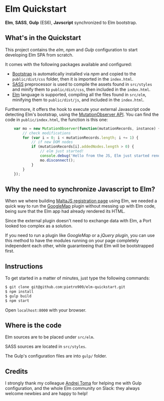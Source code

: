 # Elm Quickstart
**Elm**, **SASS**, **Gulp** (ES6), **Javscript** synchronized to Elm bootstrap.

## What's in the Quickstart
This project contains the *elm*, *npm* and *Gulp* configuration to start developing
 Elm SPA from scratch.

It comes with the following packages available and configured:

* [Bootstrap](http://getbootstrap.com/) is automatically installed via *npm* and
 copied to the `public/dist/css` folder, then it is imported in the `index.html`.
* [SASS](http://sass-lang.com/) preprocessor is used to compile the assets found in
 `src/styles` and minify them to `public/dist/css`, then included in the `index.html`.
* [Elm](http://elm-lang.org/) language is supported, compiling all the files found in
 `src/elm`, minifying them to `public/dist/js`, and included in the `index.html`.

Furthermore, it offers the hook to execute your external Javascript code detecting
 Elm's bootstrap, using the
  [MutationObserver API](https://developer.mozilla.org/en/docs/Web/API/MutationObserver).
You can find the code in `public/index.html`, the function is this one:

```javascript
    var mo = new MutationObserver(function(mutationRecords, instance) {
        // check modifications
        for (var i = 0; i < mutationRecords.length; i += 1) {
            // if new DOM nodes
            if (mutationRecords[i].addedNodes.length > 0) {
                // elm just started!
                console.debug('Hello from the JS, Elm just started rendering!');
                mo.disconnect();
            }
        }
    });
```

## Why the need to synchronize Javascript to Elm?
When we where building [MaltaJS registration page](https://github.com/roedit/maltajs-elm)
 using Elm, we needed a quick  way to run the [GoogleMap](https://developers.google.com/maps/)
 plugin without messing up with Elm code, being sure that the Elm app had
 already rendered its HTML.
 
Since the external plugin doesn't need to exchange data with Elm, a Port looked
 too complex as a solution.

If you need to run a plugin like *GoogleMap* or a *jQuery plugin*, you can use this
 method to have the modules running on your page completely independent each other,
 while guaranteeing that Elm will be bootstrapped first. 


## Instructions
To get started in a matter of minutes, just type the following commands:

```sh
$ git clone git@github.com:pietro909/elm-quickstart.git
$ npm install
$ gulp build
$ npm start
```

Open `localhost:8000` with your browser.

## Where is the code
Elm sources are to be placed under `src/elm`.

SASS sources are located in `src/styles`.

The Gulp's configuration files are into `gulp/` folder.

## Credits
I strongly thank my colleague [Andrei Toma](http://andreitoma.com/) for helping me
 with Gulp configuration, and the whole Elm community on Slack: they always welcome
 newbies and are happy to help!
